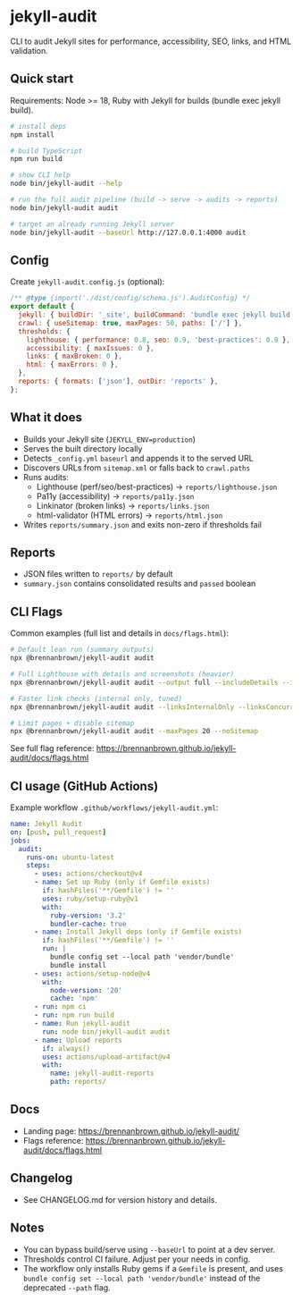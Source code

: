 # jekyll-audit

CLI to audit Jekyll sites for performance, accessibility, SEO, links, and HTML validation.

## Quick start

Requirements: Node >= 18, Ruby with Jekyll for builds (bundle exec jekyll build).

```bash
# install deps
npm install

# build TypeScript
npm run build

# show CLI help
node bin/jekyll-audit --help

# run the full audit pipeline (build -> serve -> audits -> reports)
node bin/jekyll-audit audit

# target an already running Jekyll server
node bin/jekyll-audit --baseUrl http://127.0.0.1:4000 audit
```

## Config
Create `jekyll-audit.config.js` (optional):

```js
/** @type {import('./dist/config/schema.js').AuditConfig} */
export default {
  jekyll: { buildDir: '_site', buildCommand: 'bundle exec jekyll build' },
  crawl: { useSitemap: true, maxPages: 50, paths: ['/'] },
  thresholds: {
    lighthouse: { performance: 0.8, seo: 0.9, 'best-practices': 0.9 },
    accessibility: { maxIssues: 0 },
    links: { maxBroken: 0 },
    html: { maxErrors: 0 },
  },
  reports: { formats: ['json'], outDir: 'reports' },
};
```

## What it does
- Builds your Jekyll site (`JEKYLL_ENV=production`)
- Serves the built directory locally
- Detects `_config.yml` `baseurl` and appends it to the served URL
- Discovers URLs from `sitemap.xml` or falls back to `crawl.paths`
- Runs audits:
  - Lighthouse (perf/seo/best-practices) → `reports/lighthouse.json`
  - Pa11y (accessibility) → `reports/pa11y.json`
  - Linkinator (broken links) → `reports/links.json`
  - html-validator (HTML errors) → `reports/html.json`
- Writes `reports/summary.json` and exits non-zero if thresholds fail

## Reports
- JSON files written to `reports/` by default
- `summary.json` contains consolidated results and `passed` boolean

## CLI Flags
Common examples (full list and details in `docs/flags.html`):

```bash
# Default lean run (summary outputs)
npx @brennanbrown/jekyll-audit audit

# Full Lighthouse with details and screenshots (heavier)
npx @brennanbrown/jekyll-audit audit --output full --includeDetails --includeScreenshots

# Faster link checks (internal only, tuned)
npx @brennanbrown/jekyll-audit audit --linksInternalOnly --linksConcurrency 200 --linksTimeout 15000

# Limit pages + disable sitemap
npx @brennanbrown/jekyll-audit audit --maxPages 20 --noSitemap
```

See full flag reference: https://brennanbrown.github.io/jekyll-audit/docs/flags.html

## CI usage (GitHub Actions)
Example workflow `.github/workflows/jekyll-audit.yml`:

```yaml
name: Jekyll Audit
on: [push, pull_request]
jobs:
  audit:
    runs-on: ubuntu-latest
    steps:
      - uses: actions/checkout@v4
      - name: Set up Ruby (only if Gemfile exists)
        if: hashFiles('**/Gemfile') != ''
        uses: ruby/setup-ruby@v1
        with:
          ruby-version: '3.2'
          bundler-cache: true
      - name: Install Jekyll deps (only if Gemfile exists)
        if: hashFiles('**/Gemfile') != ''
        run: |
          bundle config set --local path 'vendor/bundle'
          bundle install
      - uses: actions/setup-node@v4
        with:
          node-version: '20'
          cache: 'npm'
      - run: npm ci
      - run: npm run build
      - name: Run jekyll-audit
        run: node bin/jekyll-audit audit
      - name: Upload reports
        if: always()
        uses: actions/upload-artifact@v4
        with:
          name: jekyll-audit-reports
          path: reports/
```

## Docs
- Landing page: https://brennanbrown.github.io/jekyll-audit/
- Flags reference: https://brennanbrown.github.io/jekyll-audit/docs/flags.html

## Changelog
- See CHANGELOG.md for version history and details.

## Notes
- You can bypass build/serve using `--baseUrl` to point at a dev server.
- Thresholds control CI failure. Adjust per your needs in config.
- The workflow only installs Ruby gems if a `Gemfile` is present, and uses `bundle config set --local path 'vendor/bundle'` instead of the deprecated `--path` flag.
